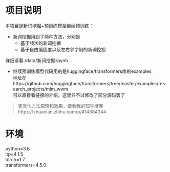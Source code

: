 # 项目说明
本项目是新词挖掘+预训练模型继续预训练：  

- 新词挖掘用到了两种方法，分别是
   - 基于频次的新词挖掘
   - 基于自由凝固度以及左右邻字熵的新词挖掘  

详细请看./data/新词挖掘.ipynb  

- 继续预训练模型代码用的是huggingface/transformers库的examples  
地址在https://github.com/huggingface/transformers/tree/master/examples/research_projects/mlm_wwm  
可以直接看链接的介绍，这里只不过修改了部分源码罢了    

> 更具体方法原理和效果，请看我的知乎博客https://zhuanlan.zhihu.com/p/414384344

# 环境
python=3.6   
ltp=4.1.5  
torch=1.7  
transformers=4.5.0  